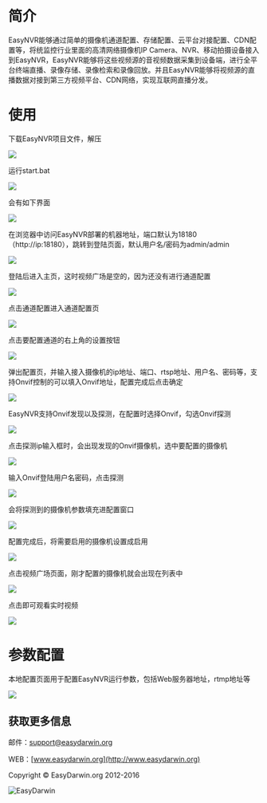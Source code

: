 # 简介 #

EasyNVR能够通过简单的摄像机通道配置、存储配置、云平台对接配置、CDN配置等，将统监控行业里面的高清网络摄像机IP Camera、NVR、移动拍摄设备接入到EasyNVR，EasyNVR能够将这些视频源的音视频数据采集到设备端，进行全平台终端直播、录像存储、录像检索和录像回放。并且EasyNVR能够将视频源的直播数据对接到第三方视频平台、CDN网络，实现互联网直播分发。

# 使用 #

下载EasyNVR项目文件，解压

![](http://i.imgur.com/VQqBszb.png)

运行start.bat

![](http://i.imgur.com/Vy6qXcJ.png)

会有如下界面

![](http://i.imgur.com/49hBonE.png)

在浏览器中访问EasyNVR部署的机器地址，端口默认为18180（http://ip:18180），跳转到登陆页面，默认用户名/密码为admin/admin

![](http://i.imgur.com/a86OOPP.png)

登陆后进入主页，这时视频广场是空的，因为还没有进行通道配置

![](http://i.imgur.com/UgpbCPo.png)

点击通道配置进入通道配置页

![](http://i.imgur.com/P5EAKYC.png)

点击要配置通道的右上角的设置按钮

![](http://i.imgur.com/D5lIGQX.png)

弹出配置页，并输入接入摄像机的ip地址、端口、rtsp地址、用户名、密码等，支持Onvif控制的可以填入Onvif地址，配置完成后点击确定

![](http://i.imgur.com/KfNGGIr.png)

EasyNVR支持Onvif发现以及探测，在配置时选择Onvif，勾选Onvif探测

![](http://i.imgur.com/bBspRlm.png)

点击探测ip输入框时，会出现发现的Onvif摄像机，选中要配置的摄像机

![](http://i.imgur.com/sElOZDl.png)

输入Onvif登陆用户名密码，点击探测

![](http://i.imgur.com/iv8fMO4.png)

会将探测到的摄像机参数填充进配置窗口

![](http://i.imgur.com/vLkQN8v.png)

配置完成后，将需要启用的摄像机设置成启用

![](http://i.imgur.com/BMVedJu.png)

点击视频广场页面，刚才配置的摄像机就会出现在列表中

![](http://i.imgur.com/wXt1bbB.png)

点击即可观看实时视频

![](http://i.imgur.com/0CGJtGK.png)

# 参数配置 #

本地配置页面用于配置EasyNVR运行参数，包括Web服务器地址，rtmp地址等

![](http://i.imgur.com/dFmeeWJ.png)

## 获取更多信息 ##

邮件：[support@easydarwin.org](mailto:support@easydarwin.org) 

WEB：[www.easydarwin.org](http://www.easydarwin.org)

Copyright &copy; EasyDarwin.org 2012-2016

![EasyDarwin](http://www.easydarwin.org/skin/easydarwin/images/wx_qrcode.jpg)